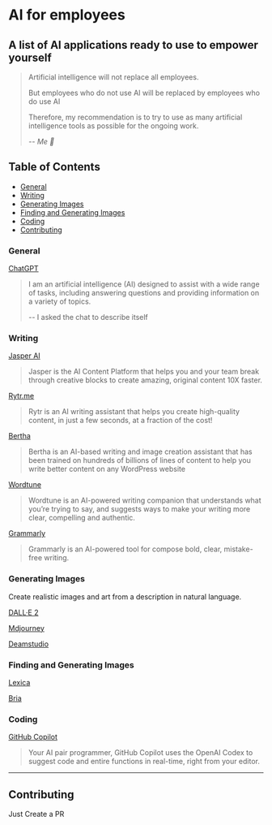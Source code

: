 # AI for employees
## A list of AI applications ready to use to empower yourself

>Artificial intelligence will not replace all employees.
>
>But employees who do not use AI will be replaced by employees who do use AI
>
>Therefore, my recommendation is to try to use as many artificial intelligence tools as possible for the ongoing work.
>
>-- <cite>Me 🙂</cite>

## Table of Contents

- [General](#general)
- [Writing](#writing)
- [Generating Images](#generating-images)
- [Finding and Generating Images](#finding-and-generating-images)
- [Coding](#coding)
- [Contributing](#contributing)

<a name="general"></a>
### General

<a href="https://chat.openai.com/chat" target="_blank">ChatGPT</a>
> I am an artificial intelligence (AI) designed to assist with a wide range of tasks, including answering questions and providing information on a variety of topics. 
>
> -- I asked the chat to describe itself

<a name="writing"></a>
### Writing

<a href="https://www.jasper.ai/" target="_blank">Jasper AI</a>
> Jasper is the AI Content Platform that helps you and your team break through creative blocks to create amazing, original content 10X faster.

<a href="https://rytr.me/" target="_blank">Rytr.me</a>
>Rytr is an AI writing assistant that helps you create high-quality content, in just a few seconds, at a fraction of the cost!

<a href="https://bertha.ai/" target="_blank">Bertha</a>
>Bertha is an AI-based writing and image creation assistant that has been trained on hundreds of billions of lines of content to help you write better content on any WordPress website 


<a href="https://www.wordtune.com/" target="_blank">Wordtune</a>
>Wordtune is an AI-powered writing companion that understands what you’re trying to say, and suggests ways to make your writing more clear, compelling and authentic. 

<a href="https://grammarly.com/" target="_blank">Grammarly</a>
>Grammarly is an AI-powered tool for compose bold, clear, mistake-free writing. 

<a name="generating-images"></a>
### Generating Images
Create realistic images and art from a description in natural language.

<a href="https://openai.com/dall-e-2/" target="_blank">DALL·E 2</a>

<a href="https://www.midjourney.com/" target="_blank">Mdjourney</a>

<a href="https://beta.dreamstudio.ai/" target="_blank">Deamstudio</a>

<a name="finding-and-generating-images"></a>
### Finding and Generating Images

<a href="https://lexica.art/" target="_blank">Lexica</a>

<a href="https://labs.bria.ai/" target="_blank">Bria</a>

<a name="coding"></a>
### Coding

<a href="https://github.com/features/copilot/" target="_blank">GitHub Copilot</a>

>Your AI pair programmer, GitHub Copilot uses the OpenAI Codex to suggest code and entire functions in real-time, right from your editor.

-----

## Contributing

Just Create a PR
